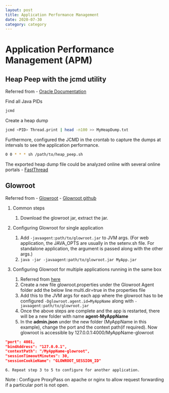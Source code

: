 ```yaml
---
layout: post
title: Application Performance Management
date: 2020-07-30
category: category
---
```


# Application Performance Management (APM)

## Heap Peep with the jcmd utility
Referred from - [Oracle Documentation](https://docs.oracle.com/javase/8/docs/technotes/guides/troubleshoot/tooldescr006.html)

Find all Java PIDs
````sh
jcmd
````

Create a heap dump
````sh
jcmd <PID> Thread.print | head -n100 >> MyHeapDump.txt
````

Furthermore, configured the JCMD in the crontab to capture the dumps at intervals to see the application performance.
````sh
0 0 * * * sh /path/to/heap_peep.sh
````

The exported heap dump file could be analyzed online with several online portals - [FastThread](https://fastthread.io/)


## Glowroot
Referred from - [Glowroot](https://glowroot.org/) - [Glowroot github](https://github.com/glowroot/glowroot)

1. Common steps
	1. Download the glowroot jar, extract the jar.

2. Configuring Glowroot for single application
	1. Add ````-javaagent:path/to/glowroot.jar```` to JVM args. (For web application, the JAVA_OPTS are usually in the setenv.sh file. For standalone application, the argument is passed along with the other args.)
	2. ````java -jar -javaagent:path/to/glowroot.jar MyApp.jar````

3. Configuring Glowroot for multiple applications running in the same box
	1. Referred from [here](https://github.com/glowroot/glowroot/wiki/Agent-Installation-(with-Embedded-Collector))
	2. Create a new file glowroot.properties under the Glowroot Agent folder add the below line multi.dir=true in the properties file
	3. Add this to the JVM args for each app where the glowroot has to be configured ````-Dglowroot.agent.id=MyAppName```` along with ````-javaagent:path/to/glowroot.jar````
	4. Once the above steps are complete and the app is restarted, there will be a new folder with name **agent-MyAppName**
	5. In the **admin.json** under the new folder (MyAppName in this example), change the port and the context path(if required). Now glowroot is accessible by 127.0.0.1:4000/MyAppName-glowroot
````JSON
"port": 4001,
"bindAddress": "127.0.0.1",
"contextPath": "/MyAppName-glowroot",
"sessionTimeoutMinutes": 30,
"sessionCookieName": "GLOWROOT_SESSION_ID"
````
	6. Repeat step 3 to 5 to configure for another application.


Note : Configure ProxyPass on apache or nginx to allow request forwarding if a particular port is not open.

